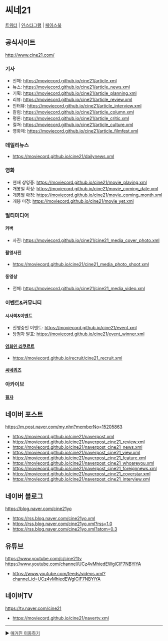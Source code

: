 # 씨네21
[트위터](https://twitter.com/cine21_editor) | [인스타그램](https://www.instagram.com/cine_21) | [페이스북](https://www.facebook.com/cine21)

## 공식사이트
http://www.cine21.com/

### 기사
- 전체: https://moviecord.github.io/cine21/article.xml
- 뉴스: https://moviecord.github.io/cine21/article_news.xml   
- 기획: https://moviecord.github.io/cine21/article_planning.xml   
- 리뷰: https://moviecord.github.io/cine21/article_review.xml   
- 인터뷰: https://moviecord.github.io/cine21/article_interview.xml   
- 칼럼: https://moviecord.github.io/cine21/article_column.xml   
- 평론: https://moviecord.github.io/cine21/article_critic.xml   
- 컬쳐: https://moviecord.github.io/cine21/article_culture.xml   
- 영화제: https://moviecord.github.io/cine21/article_filmfest.xml   

### 데일리뉴스
- https://moviecord.github.io/cine21/dailynews.xml

### 영화
- 현재 상영중: https://moviecord.github.io/cine21/movie_playing.xml
- 개봉일 확정: https://moviecord.github.io/cine21/movie_coming_date.xml
- 개봉월 확정: https://moviecord.github.io/cine21/movie_coming_month.xml
- 개봉 미정: https://moviecord.github.io/cine21/movie_yet.xml

### 멀티미디어
#### 커버
- 사진: https://moviecord.github.io/cine21/cine21_media_cover_photo.xml
#### 촬영사진
- https://moviecord.github.io/cine21/cine21_media_photo_shoot.xml
#### 동영상
- 전체: https://moviecord.github.io/cine21/cine21_media_video.xml

### 이벤트&커뮤니티
#### 시사회&이벤트
- 진행중인 이벤트: https://moviecord.github.io/cine21/event.xml
- 당첨자 발표: https://moviecord.github.io/cine21/event_winner.xml
#### [영화인 리쿠르트](https://github.com/MOVIECORD/recruit)
- https://moviecord.github.io/recruit/cine21_recruit.xml
#### [씨네퀴즈](https://github.com/MOVIECORD/cine21_quiz)

### 아카이브
#### [필자](https://github.com/moviecord/cine21_review)

## 네이버 포스트
https://m.post.naver.com/my.nhn?memberNo=15205863
- https://moviecord.github.io/cine21/naverpost.xml
- https://moviecord.github.io/cine21/naverpost_cine21_review.xml
- https://moviecord.github.io/cine21/naverpost_cine21_news.xml
- https://moviecord.github.io/cine21/naverpost_cine21_view.xml
- https://moviecord.github.io/cine21/naverpost_cine21_feature.xml
- https://moviecord.github.io/cine21/naverpost_cine21_whoareyou.xml
- https://moviecord.github.io/cine21/naverpost_cine21_foreignnews.xml
- https://moviecord.github.io/cine21/naverpost_cine21_coverstar.xml
- https://moviecord.github.io/cine21/naverpost_cine21_interview.xml

## 네이버 블로그
https://blog.naver.com/cine21yo
- https://rss.blog.naver.com/cine21yo.xml
- https://rss.blog.naver.com/cine21yo.xml?rss=1.0
- https://rss.blog.naver.com/cine21yo.xml?atom=0.3

## 유튜브
https://www.youtube.com/c/cine21tv  
https://www.youtube.com/channel/UCz4vMhiedEWgICIF7NBYiYA
- https://www.youtube.com/feeds/videos.xml?channel_id=UCz4vMhiedEWgICIF7NBYiYA

## 네이버TV
https://tv.naver.com/cine21
- https://moviecord.github.io/cine21/navertv.xml

---

▶️ [매거진 이동하기](https://github.com/moviecord/magazine)
